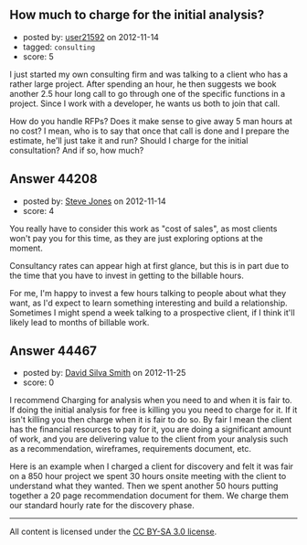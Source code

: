## How much to charge for the initial analysis?

- posted by: [user21592](https://stackexchange.com/users/-1/21592-user21592) on 2012-11-14
- tagged: `consulting`
- score: 5

I just started my own consulting firm and was talking to a client who has a rather large project. After spending an hour, he then suggests we book another 2.5 hour long call to go through one of the specific functions in a project. Since I work with a developer, he wants us both to join that call.

How do you handle RFPs? Does it make sense to give away 5 man hours at no cost? I mean, who is to say that once that call is done and I prepare the estimate, he'll just take it and run? Should I charge for the initial consultation? And if so, how much?




## Answer 44208

- posted by: [Steve Jones](https://stackexchange.com/users/-1/12985-steve-jones) on 2012-11-14
- score: 4

You really have to consider this work as "cost of sales", as most clients won't pay you for this time, as they are just exploring options at the moment.

Consultancy rates can appear high at first glance, but this is in part due to the time that you have to invest in getting to the billable hours.

For me, I'm happy to invest a few hours talking to people about what they want, as I'd expect to learn something interesting and build a relationship. Sometimes I might spend a week talking to a prospective client, if I think it'll likely lead to months of billable work.


## Answer 44467

- posted by: [David Silva Smith](https://stackexchange.com/users/-1/6292-david-silva-smith) on 2012-11-25
- score: 0

I recommend Charging for analysis when you need to and when it is fair to. If doing the initial analysis for free is killing you you need to charge for it. If it isn't killing you then charge when it is fair to do so. By fair I mean the client has the financial resources to pay for it, you are doing a significant amount of work, and you are delivering value to the client from your analysis such as a recommendation, wireframes, requirements document, etc.

Here is an example when I charged a client for discovery and felt it was fair on a 850 hour project we spent 30 hours onsite meeting with the client to understand what they wanted. Then we spent another 50 hours putting together a 20 page recommendation document for them. We charge them our standard hourly rate for the discovery phase.



---

All content is licensed under the [CC BY-SA 3.0 license](https://creativecommons.org/licenses/by-sa/3.0/).
